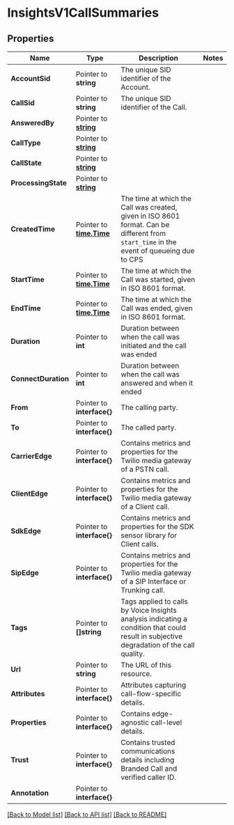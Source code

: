 # InsightsV1CallSummaries

## Properties

Name | Type | Description | Notes
------------ | ------------- | ------------- | -------------
**AccountSid** | Pointer to **string** | The unique SID identifier of the Account. |
**CallSid** | Pointer to **string** | The unique SID identifier of the Call. |
**AnsweredBy** | Pointer to [**string**](CallSummariesEnumAnsweredBy.md) |  |
**CallType** | Pointer to [**string**](CallSummariesEnumCallType.md) |  |
**CallState** | Pointer to [**string**](CallSummariesEnumCallState.md) |  |
**ProcessingState** | Pointer to [**string**](CallSummariesEnumProcessingState.md) |  |
**CreatedTime** | Pointer to [**time.Time**](time.Time.md) | The time at which the Call was created, given in ISO 8601 format. Can be different from `start_time` in the event of queueing due to CPS |
**StartTime** | Pointer to [**time.Time**](time.Time.md) | The time at which the Call was started, given in ISO 8601 format. |
**EndTime** | Pointer to [**time.Time**](time.Time.md) | The time at which the Call was ended, given in ISO 8601 format. |
**Duration** | Pointer to **int** | Duration between when the call was initiated and the call was ended |
**ConnectDuration** | Pointer to **int** | Duration between when the call was answered and when it ended |
**From** | Pointer to **interface{}** | The calling party. |
**To** | Pointer to **interface{}** | The called party. |
**CarrierEdge** | Pointer to **interface{}** | Contains metrics and properties for the Twilio media gateway of a PSTN call. |
**ClientEdge** | Pointer to **interface{}** | Contains metrics and properties for the Twilio media gateway of a Client call. |
**SdkEdge** | Pointer to **interface{}** | Contains metrics and properties for the SDK sensor library for Client calls. |
**SipEdge** | Pointer to **interface{}** | Contains metrics and properties for the Twilio media gateway of a SIP Interface or Trunking call. |
**Tags** | Pointer to **[]string** | Tags applied to calls by Voice Insights analysis indicating a condition that could result in subjective degradation of the call quality. |
**Url** | Pointer to **string** | The URL of this resource. |
**Attributes** | Pointer to **interface{}** | Attributes capturing call-flow-specific details. |
**Properties** | Pointer to **interface{}** | Contains edge-agnostic call-level details. |
**Trust** | Pointer to **interface{}** | Contains trusted communications details including Branded Call and verified caller ID. |
**Annotation** | Pointer to **interface{}** |  |

[[Back to Model list]](../README.md#documentation-for-models) [[Back to API list]](../README.md#documentation-for-api-endpoints) [[Back to README]](../README.md)


